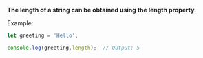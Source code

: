 **The length of a string can be obtained using the length property.**

Example:
```javascript
let greeting = 'Hello';

console.log(greeting.length);  // Output: 5
